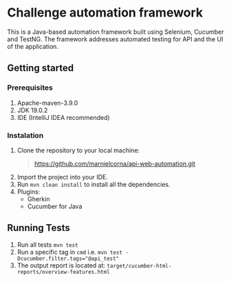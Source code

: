 # Challenge automation framework

This is a Java-based automation framework built using Selenium, Cucumber and TestNG. The framework addresses automated testing for API and the UI of the application.

## Getting started
### Prerequisites
1. Apache-maven-3.9.0
2. JDK 19.0.2
3. IDE (IntelliJ IDEA recommended)

### Instalation

1. Clone the repository to your local machine:
   >https://github.com/marnielcorna/api-web-automation.git
2. Import the project into your IDE.
3. Run `mvn clean install` to install all the dependencies.
4. Plugins: 
   - Gherkin 
   - Cucumber for Java

## Running Tests
1. Run all tests `mvn test`
2. Run a specific tag in `cmd` i.e. `mvn test -Dcucumber.filter.tags="@api_test"`
3. The output report is located at: 
`target/cucumber-html-reports/overview-features.html`

